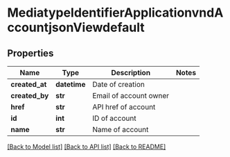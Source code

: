 # MediatypeIdentifierApplicationvndAccountjsonViewdefault

## Properties
Name | Type | Description | Notes
------------ | ------------- | ------------- | -------------
**created_at** | **datetime** | Date of creation | 
**created_by** | **str** | Email of account owner | 
**href** | **str** | API href of account | 
**id** | **int** | ID of account | 
**name** | **str** | Name of account | 

[[Back to Model list]](../README.md#documentation-for-models) [[Back to API list]](../README.md#documentation-for-api-endpoints) [[Back to README]](../README.md)


